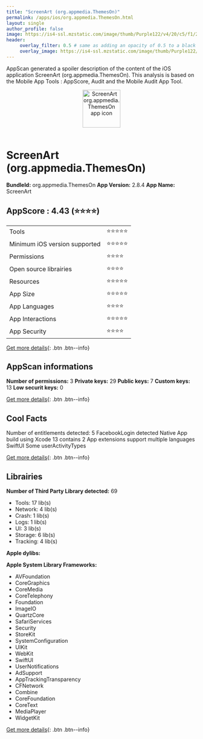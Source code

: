 ```yaml
---
title: "ScreenArt (org.appmedia.ThemesOn)"
permalink: /apps/ios/org.appmedia.ThemesOn.html
layout: single
author_profile: false
image: https://is4-ssl.mzstatic.com/image/thumb/Purple122/v4/20/c5/f1/20c5f1ed-bea5-b111-7dea-b3d9e3599a59/AppIcon-1x_U007emarketing-0-6-0-85-220.png/512x512bb.jpg
header: 
     overlay_filter: 0.5 # same as adding an opacity of 0.5 to a black background
     overlay_image: https://is4-ssl.mzstatic.com/image/thumb/Purple122/v4/20/c5/f1/20c5f1ed-bea5-b111-7dea-b3d9e3599a59/AppIcon-1x_U007emarketing-0-6-0-85-220.png/512x512bb.jpg
---
```

AppScan generated a spoiler description of the content of the iOS application ScreenArt (org.appmedia.ThemesOn). This analysis is based on the Mobile App Tools : AppScore, Audit and the Mobile Audit App Tool.

  
  
<div style="text-align: center;"><img src="https://is4-ssl.mzstatic.com/image/thumb/Purple122/v4/20/c5/f1/20c5f1ed-bea5-b111-7dea-b3d9e3599a59/AppIcon-1x_U007emarketing-0-6-0-85-220.png/512x512bb.jpg" width="100" height="100" alt="ScreenArt org.appmedia.ThemesOn app icon"></div></br>
  
# ScreenArt (org.appmedia.ThemesOn)

**BundleId:** org.appmedia.ThemesOn
**App Version:** 2.8.4
**App Name:** ScreenArt


## AppScore : 4.43 (⭐️⭐️⭐️⭐️) 

<table>
<tr><td> Tools </td><td> ⭐️⭐️⭐️⭐️⭐️ </td></tr>
<tr><td> Minimum iOS version supported </td><td> ⭐️⭐️⭐️⭐️⭐️ </td></tr>
<tr><td> Permissions </td><td> ⭐️⭐️⭐️⭐️ </td></tr>
<tr><td> Open source librairies </td><td> ⭐️⭐️⭐️⭐️ </td></tr>
<tr><td> Resources </td><td> ⭐️⭐️⭐️⭐️⭐️ </td></tr>
<tr><td> App Size </td><td> ⭐️⭐️⭐️⭐️⭐️ </td></tr>
<tr><td> App Languages </td><td> ⭐️⭐️⭐️⭐️ </td></tr>
<tr><td> App Interactions </td><td> ⭐️⭐️⭐️⭐️⭐️ </td></tr>
<tr><td> App Security </td><td> ⭐️⭐️⭐️⭐️ </td></tr>
</table>

[Get more details](/pricing.html){: .btn .btn--info}  
  
## AppScan informations 

**Number of permissions:** 3
**Private keys:** 29
**Public keys:** 7
**Custom keys:** 13
**Low securit keys:** 0
  
[Get more details](/pricing.html){: .btn .btn--info}

## Cool Facts

Number of entitlements detected: 5
FacebookLogin detected
Native App
build using Xcode 13
contains 2 App extensions
support multiple languages
SwiftUI
Some userActivityTypes
  
[Get more details](/pricing.html){: .btn .btn--info}

## Librairies 
**Number of Third Party Library detected:** 69
- Tools: 17 lib(s)
- Network: 4 lib(s)
- Crash: 1 lib(s)
- Logs: 1 lib(s)
- UI: 3 lib(s)
- Storage: 6 lib(s)
- Tracking: 4 lib(s)

**Apple dylibs:**


**Apple System Library Frameworks:**
- AVFoundation
- CoreGraphics
- CoreMedia
- CoreTelephony
- Foundation
- ImageIO
- QuartzCore
- SafariServices
- Security
- StoreKit
- SystemConfiguration
- UIKit
- WebKit
- SwiftUI
- UserNotifications
- AdSupport
- AppTrackingTransparency
- CFNetwork
- Combine
- CoreFoundation
- CoreText
- MediaPlayer
- WidgetKit


  
[Get more details](/pricing.html){: .btn .btn--info}

